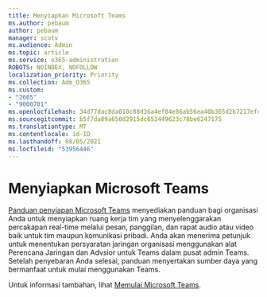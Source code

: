 ```yaml
---
title: Menyiapkan Microsoft Teams
ms.author: pebaum
author: pebaum
manager: scotv
ms.audience: Admin
ms.topic: article
ms.service: o365-administration
ROBOTS: NOINDEX, NOFOLLOW
localization_priority: Priority
ms.collection: Adm_O365
ms.custom:
- "2605"
- "9000701"
ms.openlocfilehash: 34d77dac8da010c88d36a4ef84e86ab56ea40b365d2b7217efcd057df85738d3
ms.sourcegitcommit: b5f7da89a650d2915dc652449623c78be6247175
ms.translationtype: MT
ms.contentlocale: id-ID
ms.lasthandoff: 08/05/2021
ms.locfileid: "53956446"
---
```

# <a name="set-up-microsoft-teams"></a>Menyiapkan Microsoft Teams

[Panduan penyiapan Microsoft Teams](https://aka.ms/teamsguidance) menyediakan panduan bagi organisasi Anda untuk menyiapkan ruang kerja tim yang menyelenggarakan percakapan real-time melalui pesan, panggilan, dan rapat audio atau video baik untuk tim maupun komunikasi pribadi. Anda akan menerima petunjuk untuk menentukan persyaratan jaringan organisasi menggunakan alat Perencana Jaringan dan Advsior untuk Teams dalam pusat admin Teams. Setelah penyebaran Anda selesai, panduan menyertakan sumber daya yang bermanfaat untuk mulai menggunakan Teams.

Untuk informasi tambahan, lihat [Memulai Microsoft Teams](https://docs.microsoft.com/microsoftteams/get-started-with-teams-quick-start).
